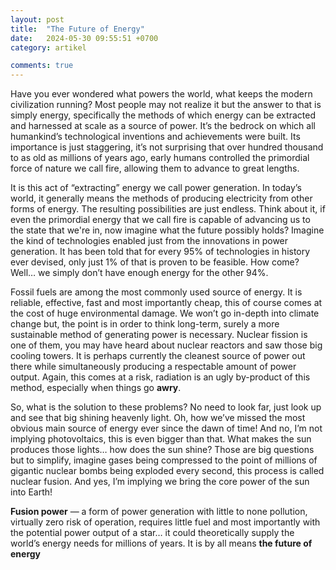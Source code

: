 ```yaml
---
layout: post
title:  "The Future of Energy"
date:   2024-05-30 09:55:51 +0700
category: artikel

comments: true
---
```


Have you ever wondered what powers the world, what keeps the modern civilization running?<!--more--> Most people may not realize it but the answer to that is simply energy, specifically the methods of which energy can be extracted and harnessed at scale as a source of power. It’s the bedrock on which all humankind’s technological inventions and achievements were built. Its importance is just staggering, it’s not surprising that over hundred thousand to as old as millions of years ago, early humans controlled the primordial force of nature we call fire, allowing them to advance to great lengths.

It is this act of “extracting” energy we call power generation. In today’s world, it generally means the methods of producing electricity from other forms of energy. The resulting possibilities are just endless. Think about it, if even the primordial energy that we call fire is capable of advancing us to the state that we're in, now imagine what the future possibly holds? Imagine the kind of technologies enabled just from the innovations in power generation. It has been told that for every 95% of technologies in history ever devised, only just 1% of that is proven to be feasible. How come? Well… we simply don’t have enough energy for the other 94%.

Fossil fuels are among the most commonly used source of energy. It is reliable, effective, fast and most importantly cheap, this of course comes at the cost of huge environmental damage. We won’t go in-depth into climate change but, the point is in order to think long-term, surely a more sustainable method of generating power is necessary. Nuclear fission is one of them, you may have heard about nuclear reactors and saw those big cooling towers. It is perhaps currently the cleanest source of power out there while simultaneously producing a respectable amount of power output. Again, this comes at a risk, radiation is an ugly by-product of this method, especially when things go __awry__.

So, what is the solution to these problems? No need to look far, just look up and see that big shining heavenly light. Oh, how we’ve missed the most obvious main source of energy ever since the dawn of time! And no, I’m not implying photovoltaics, this is even bigger than that. What makes the sun produces those lights… how does the sun shine? Those are big questions but to simplify, imagine gases being compressed to the point of millions of gigantic nuclear bombs being exploded every second, this process is called nuclear fusion. And yes, I’m implying we bring the core power of the sun into Earth!

**Fusion power** — a form of power generation with little to none pollution, virtually zero risk of operation, requires little fuel and most importantly with the potential power output of a star… it could theoretically supply the world’s energy needs for millions of years. It is by all means **the future of energy**
